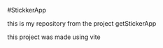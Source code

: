 #StickkerApp

this is my repository from the project getStickerApp 

this project was made using vite 